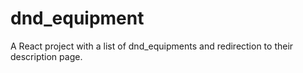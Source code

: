 # dnd_equipment
A React project with a list of dnd_equipments and redirection to their description page.
